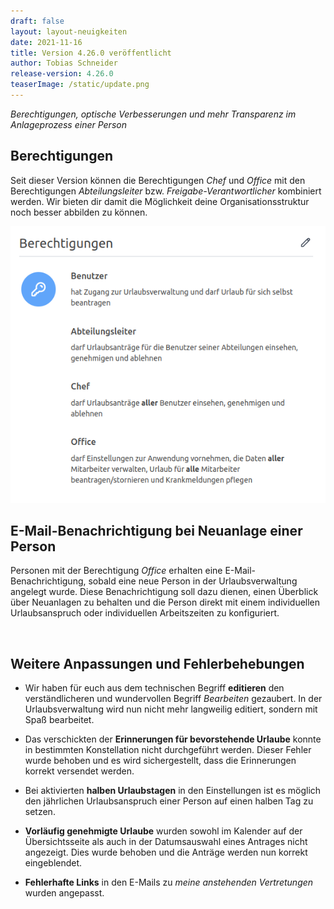 ```yaml
---
draft: false
layout: layout-neuigkeiten
date: 2021-11-16
title: Version 4.26.0 veröffentlicht
author: Tobias Schneider
release-version: 4.26.0
teaserImage: /static/update.png
---
```


_Berechtigungen, optische Verbesserungen und mehr Transparenz im Anlageprozess einer Person_

<!-- more -->

## Berechtigungen
Seit dieser Version können die Berechtigungen _Chef_ und _Office_ mit den Berechtigungen _Abteilungsleiter_ bzw. 
_Freigabe-Verantwortlicher_ kombiniert werden. Wir bieten dir damit die Möglichkeit deine Organisationsstruktur noch besser abbilden zu können.

<picture>
    <source srcset="berechtigungen.avif" type="image/avif" />
    <source srcset="berechtigungen.webp" type="image/webp" />
    <img
      src="berechtigungen.png"
      alt="Berechtigungen einer Person mit Abteilungsleiter und Chef bzw. Office"
      decoding="async"
      loading="lazy"
      width="585"
    />
</picture>
<br/>

## E-Mail-Benachrichtigung bei Neuanlage einer Person
Personen mit der Berechtigung _Office_ erhalten eine E-Mail-Benachrichtigung, sobald eine neue Person in der
Urlaubsverwaltung angelegt wurde. Diese Benachrichtigung soll dazu dienen, einen Überblick über Neuanlagen zu behalten 
und die Person direkt mit einem individuellen Urlaubsanspruch oder individuellen Arbeitszeiten zu konfiguriert.

<br/>

## Weitere Anpassungen und Fehlerbehebungen
* Wir haben für euch aus dem technischen Begriff **editieren** den verständlicheren und wundervollen Begriff _Bearbeiten_ gezaubert.
In der Urlaubsverwaltung wird nun nicht mehr langweilig editiert, sondern mit Spaß bearbeitet.

* Das verschickten der **Erinnerungen für bevorstehende Urlaube** konnte in bestimmten Konstellation nicht durchgeführt werden.
Dieser Fehler wurde behoben und es wird sichergestellt, dass die Erinnerungen korrekt versendet werden.

* Bei aktivierten **halben Urlaubstagen** in den Einstellungen ist es möglich den jährlichen Urlaubsanspruch
einer Person auf einen halben Tag zu setzen.

* **Vorläufig genehmigte Urlaube** wurden sowohl im Kalender auf der Übersichtsseite als auch in der Datumsauswahl
eines Antrages nicht angezeigt. Dies wurde behoben und die Anträge werden nun korrekt eingeblendet. 

* **Fehlerhafte Links** in den E-Mails zu _meine anstehenden Vertretungen_ wurden angepasst.
